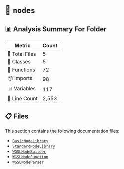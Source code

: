 # 📁 `nodes`

## 📊 Analysis Summary For Folder

| Metric | Count |
|--------|-------|
| 📁 Total Files | 5 |
| 🧱 Classes | 5 |
| 🔧 Functions | 72 |
| 📦 Imports | 98 |
| 📊 Variables | 117 |
| 🔢 Line Count | 2,553 |


## 📋 Files

This section contains the following documentation files:

- [`BasicNodeLibrary`](./BasicNodeLibrary.md)
- [`StandardNodeLibrary`](./StandardNodeLibrary.md)
- [`WGSLNodeBuilder`](./WGSLNodeBuilder.md)
- [`WGSLNodeFunction`](./WGSLNodeFunction.md)
- [`WGSLNodeParser`](./WGSLNodeParser.md)